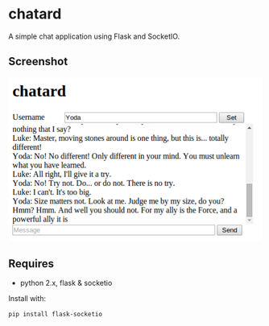 chatard
=======

A simple chat application using Flask and SocketIO.

## Screenshot

![](https://github.com/paul-g/chatard/blob/master/flask-socketio/chatard.png)

## Requires

* python 2.x, flask & socketio

Install with:

```
pip install flask-socketio
```
